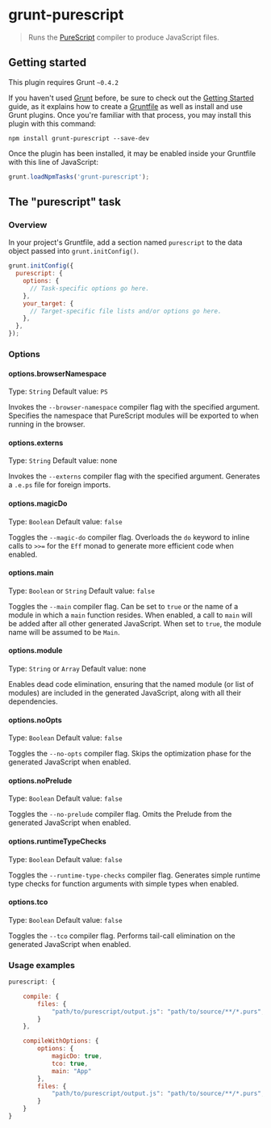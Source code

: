 # grunt-purescript

> Runs the [PureScript](https://github.com/purescript/purescript) compiler to produce JavaScript files.

## Getting started
This plugin requires Grunt `~0.4.2`

If you haven't used [Grunt](http://gruntjs.com/) before, be sure to check out the [Getting Started](http://gruntjs.com/getting-started) guide, as it explains how to create a [Gruntfile](http://gruntjs.com/sample-gruntfile) as well as install and use Grunt plugins. Once you're familiar with that process, you may install this plugin with this command:

```shell
npm install grunt-purescript --save-dev
```

Once the plugin has been installed, it may be enabled inside your Gruntfile with this line of JavaScript:

```js
grunt.loadNpmTasks('grunt-purescript');
```

## The "purescript" task

### Overview
In your project's Gruntfile, add a section named `purescript` to the data object passed into `grunt.initConfig()`.

```js
grunt.initConfig({
  purescript: {
    options: {
      // Task-specific options go here.
    },
    your_target: {
      // Target-specific file lists and/or options go here.
    },
  },
});
```

### Options

#### options.browserNamespace
Type: `String`
Default value: `PS`

Invokes the `--browser-namespace` compiler flag with the specified argument. Specifies the namespace that PureScript modules will be exported to when running in the browser.

#### options.externs
Type: `String`
Default value: none

Invokes the `--externs` compiler flag with the specified argument. Generates a `.e.ps` file for foreign imports.

#### options.magicDo
Type: `Boolean`
Default value: `false`

Toggles the `--magic-do` compiler flag. Overloads the `do` keyword to inline calls to `>>=` for the `Eff` monad to generate more efficient code when enabled.

#### options.main
Type: `Boolean` or `String`
Default value: `false`

Toggles the `--main` compiler flag. Can be set to `true` or the name of a module in which a `main` function resides. When enabled, a call to `main` will be added after all other generated JavaScript. When set to `true`, the module name will be assumed to be `Main`.

#### options.module
Type: `String` or `Array`
Default value: none

Enables dead code elimination, ensuring that the named module (or list of modules) are included in the generated JavaScript, along with all their dependencies.

#### options.noOpts
Type: `Boolean`
Default value: `false`

Toggles the `--no-opts` compiler flag. Skips the optimization phase for the generated JavaScript when enabled.

#### options.noPrelude
Type: `Boolean`
Default value: `false`

Toggles the `--no-prelude` compiler flag. Omits the Prelude from the generated JavaScript when enabled.

#### options.runtimeTypeChecks
Type: `Boolean`
Default value: `false`

Toggles the `--runtime-type-checks` compiler flag. Generates simple runtime type checks for function arguments with simple types when enabled.

#### options.tco
Type: `Boolean`
Default value: `false`

Toggles the `--tco` compiler flag. Performs tail-call elimination on the generated JavaScript when enabled.

### Usage examples

```js
purescript: {

    compile: {
        files: {
            "path/to/purescript/output.js": "path/to/source/**/*.purs",
        }
    },

    compileWithOptions: {
        options: {
            magicDo: true,
            tco: true,
            main: "App"
        },
        files: {
            "path/to/purescript/output.js": "path/to/source/**/*.purs",
        }
    }
}
```
